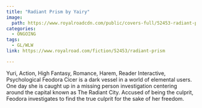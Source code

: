 ```yaml
---
title: "Radiant Prism by Yairy"
image:
  path: https://www.royalroadcdn.com/public/covers-full/52453-radiant-prism.jpg
categories:
  - ONGOING
tags:
  - GL/WLW
link: https://www.royalroad.com/fiction/52453/radiant-prism

---
```

Yuri, Action, High Fantasy, Romance, Harem, Reader Interactive, Psychological
Feodora Cicer is a dark vessel in a world of elemental users. One day she is caught up in a missing person investigation centering around the capital known as The Radiant City. Accused of being the culprit, Feodora investigates to find the true culprit for the sake of her freedom.

